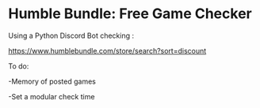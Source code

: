 ﻿# Humble Bundle: Free Game Checker
Using a Python Discord Bot checking :

https://www.humblebundle.com/store/search?sort=discount

To do:

-Memory of posted games

-Set a modular check time 
